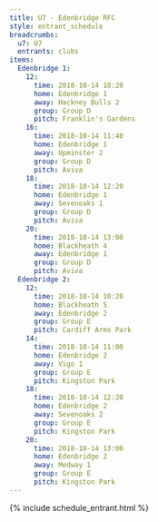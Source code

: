 ```yaml
---
title: U7 - Edenbridge RFC
style: entrant_schedule
breadcrumbs:
  u7: U7
  entrants: clubs
items:
  Edenbridge 1:
    12:
      time: 2018-10-14 10:20
      home: Edenbridge 1
      away: Hackney Bulls 2
      group: Group D
      pitch: Franklin's Gardens
    16:
      time: 2018-10-14 11:40
      home: Edenbridge 1
      away: Upminster 2
      group: Group D
      pitch: Aviva
    18:
      time: 2018-10-14 12:20
      home: Edenbridge 1
      away: Sevenoaks 1
      group: Group D
      pitch: Aviva
    20:
      time: 2018-10-14 13:00
      home: Blackheath 4
      away: Edenbridge 1
      group: Group D
      pitch: Aviva
  Edenbridge 2:
    12:
      time: 2018-10-14 10:20
      home: Blackheath 5
      away: Edenbridge 2
      group: Group E
      pitch: Cardiff Arms Park
    14:
      time: 2018-10-14 11:00
      home: Edenbridge 2
      away: Vigo 1
      group: Group E
      pitch: Kingston Park
    18:
      time: 2018-10-14 12:20
      home: Edenbridge 2
      away: Sevenoaks 2
      group: Group E
      pitch: Kingston Park
    20:
      time: 2018-10-14 13:00
      home: Edenbridge 2
      away: Medway 1
      group: Group E
      pitch: Kingston Park
---
```


{% include schedule_entrant.html %}
